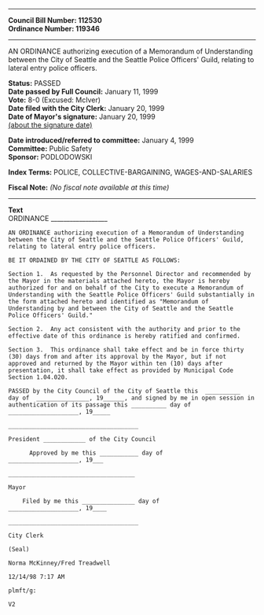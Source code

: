 * * * * *  
  
**Council Bill Number: [](#h0)[](#h2)112530**   
**Ordinance Number: 119346**  
  
* * * * *  
  
AN ORDINANCE authorizing execution of a Memorandum of Understanding between the City of Seattle and the Seattle Police Officers' Guild, relating to lateral entry police officers.  
  
**Status:** PASSED   
**Date passed by Full Council:** January 11, 1999   
**Vote:** 8-0 (Excused: McIver)   
**Date filed with the City Clerk:** January 20, 1999   
**Date of Mayor's signature:** January 20, 1999   
[(about the signature date)](/~public/approvaldate.htm)   
  
  
**Date introduced/referred to committee:** January 4, 1999   
**Committee:** Public Safety   
**Sponsor:** PODLODOWSKI   
  
**Index Terms:** POLICE, COLLECTIVE-BARGAINING, WAGES-AND-SALARIES  
  
**Fiscal Note:** *(No fiscal note available at this time)*  
  
* * * * *  
  
**Text**  
    ORDINANCE __________________  
  
    AN ORDINANCE authorizing execution of a Memorandum of Understanding  
    between the City of Seattle and the Seattle Police Officers' Guild,  
    relating to lateral entry police officers.  
  
    BE IT ORDAINED BY THE CITY OF SEATTLE AS FOLLOWS:  
  
    Section 1.  As requested by the Personnel Director and recommended by  
    the Mayor in the materials attached hereto, the Mayor is hereby  
    authorized for and on behalf of the City to execute a Memorandum of  
    Understanding with the Seattle Police Officers' Guild substantially in  
    the form attached hereto and identified as "Memorandum of  
    Understanding by and between the City of Seattle and the Seattle  
    Police Officers' Guild."  
  
    Section 2.  Any act consistent with the authority and prior to the  
    effective date of this ordinance is hereby ratified and confirmed.  
  
    Section 3.  This ordinance shall take effect and be in force thirty  
    (30) days from and after its approval by the Mayor, but if not  
    approved and returned by the Mayor within ten (10) days after  
    presentation, it shall take effect as provided by Municipal Code  
    Section 1.04.020.  
  
    PASSED by the City Council of the City of Seattle this  __________  
    day of  _______________, 19______, and signed by me in open session in  
    authentication of its passage this __________ day of  
    ____________________, 19_____  
  
    _____________________________________  
  
    President ____________ of the City Council  
  
          Approved by me this ___________ day of  
    ____________________, 19___  
  
    ____________________________________  
  
    Mayor  
  
        Filed by me this _______________ day of  
    ____________________, 19____  
  
    _____________________________________  
  
    City Clerk  
  
    (Seal)  
  
    Norma McKinney/Fred Treadwell  
  
    12/14/98 7:17 AM  
  
    plmft/g:  
  
    V2  
